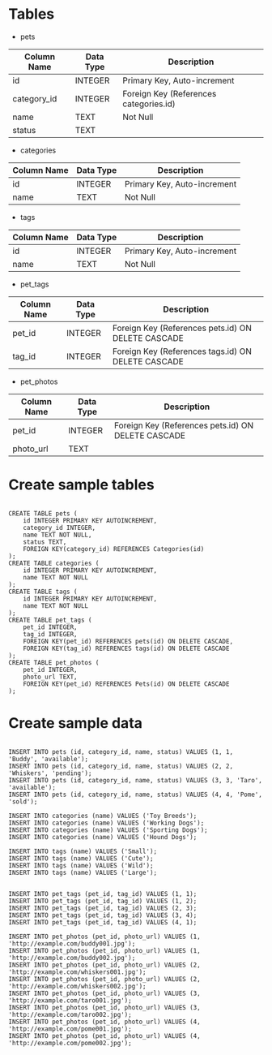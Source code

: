 # Tables
 - pets

| Column Name | Data Type | Description                               |
|-------------|-----------|-------------------------------------------|
| id          | INTEGER   | Primary Key, Auto-increment               |
| category_id | INTEGER   | Foreign Key (References categories.id)    |
| name        | TEXT      | Not Null                                  |
| status      | TEXT      |                                           |

- categories

| Column Name | Data Type | Description                               |
|-------------|-----------|-------------------------------------------|
| id          | INTEGER   | Primary Key, Auto-increment               |
| name        | TEXT      | Not Null                                  |

 - tags

| Column Name | Data Type | Description                               |
|-------------|-----------|-------------------------------------------|
| id          | INTEGER   | Primary Key, Auto-increment               |
| name        | TEXT      | Not Null                                  |

 - pet_tags

| Column Name | Data Type | Description                                        |
|-------------|-----------|----------------------------------------------------|
| pet_id      | INTEGER   | Foreign Key (References pets.id) ON DELETE CASCADE |
| tag_id      | INTEGER   | Foreign Key (References tags.id) ON DELETE CASCADE |

 - pet_photos

| Column Name | Data Type | Description                                         |
|-------------|-----------|-----------------------------------------------------|
| pet_id      | INTEGER   | Foreign Key (References pets.id)  ON DELETE CASCADE |
| photo_url   | TEXT      |                                                     |


# Create sample tables
```

CREATE TABLE pets (
    id INTEGER PRIMARY KEY AUTOINCREMENT,
    category_id INTEGER,
    name TEXT NOT NULL,
    status TEXT,
    FOREIGN KEY(category_id) REFERENCES Categories(id)
);
CREATE TABLE categories (
    id INTEGER PRIMARY KEY AUTOINCREMENT,
    name TEXT NOT NULL
);
CREATE TABLE tags (
    id INTEGER PRIMARY KEY AUTOINCREMENT,
    name TEXT NOT NULL
);
CREATE TABLE pet_tags (
    pet_id INTEGER,
    tag_id INTEGER,
    FOREIGN KEY(pet_id) REFERENCES pets(id) ON DELETE CASCADE,
    FOREIGN KEY(tag_id) REFERENCES tags(id) ON DELETE CASCADE
);
CREATE TABLE pet_photos (
    pet_id INTEGER,
    photo_url TEXT,
    FOREIGN KEY(pet_id) REFERENCES Pets(id) ON DELETE CASCADE
);
```

# Create sample data
```

INSERT INTO pets (id, category_id, name, status) VALUES (1, 1, 'Buddy', 'available');
INSERT INTO pets (id, category_id, name, status) VALUES (2, 2, 'Whiskers', 'pending');
INSERT INTO pets (id, category_id, name, status) VALUES (3, 3, 'Taro', 'available');
INSERT INTO pets (id, category_id, name, status) VALUES (4, 4, 'Pome', 'sold');

INSERT INTO categories (name) VALUES ('Toy Breeds');
INSERT INTO categories (name) VALUES ('Working Dogs');
INSERT INTO categories (name) VALUES ('Sporting Dogs');
INSERT INTO categories (name) VALUES ('Hound Dogs');

INSERT INTO tags (name) VALUES ('Small');
INSERT INTO tags (name) VALUES ('Cute');
INSERT INTO tags (name) VALUES ('Wild');
INSERT INTO tags (name) VALUES ('Large');


INSERT INTO pet_tags (pet_id, tag_id) VALUES (1, 1);
INSERT INTO pet_tags (pet_id, tag_id) VALUES (1, 2);
INSERT INTO pet_tags (pet_id, tag_id) VALUES (2, 3);
INSERT INTO pet_tags (pet_id, tag_id) VALUES (3, 4);
INSERT INTO pet_tags (pet_id, tag_id) VALUES (4, 1);

INSERT INTO pet_photos (pet_id, photo_url) VALUES (1, 'http://example.com/buddy001.jpg');
INSERT INTO pet_photos (pet_id, photo_url) VALUES (1, 'http://example.com/buddy002.jpg');
INSERT INTO pet_photos (pet_id, photo_url) VALUES (2, 'http://example.com/whiskers001.jpg');
INSERT INTO pet_photos (pet_id, photo_url) VALUES (2, 'http://example.com/whiskers002.jpg');
INSERT INTO pet_photos (pet_id, photo_url) VALUES (3, 'http://example.com/taro001.jpg');
INSERT INTO pet_photos (pet_id, photo_url) VALUES (3, 'http://example.com/taro002.jpg');
INSERT INTO pet_photos (pet_id, photo_url) VALUES (4, 'http://example.com/pome001.jpg');
INSERT INTO pet_photos (pet_id, photo_url) VALUES (4, 'http://example.com/pome002.jpg');
```
